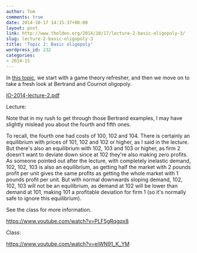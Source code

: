 ```yaml
---
author: Tom
comments: true
date: 2014-10-17 14:15:37+00:00
layout: post
link: http://www.tholden.org/2014/10/17/lecture-2-basic-oligopoly-3/
slug: lecture-2-basic-oligopoly-3
title: 'Topic 2: Basic oligopoly'
wordpress_id: 232
categories:
- 2014-15
---
```


In [this topic](http://www.tholden.org/wp-content/uploads/2014/10/IO-2014-lecture-2.pdf), we start with a game theory refresher, and then we move on to take a fresh look at Bertrand and Cournot oligopoly.






[IO-2014-lecture-2.pdf](http://www.tholden.org/wp-content/uploads/2014/10/IO-2014-lecture-2.pdf)






Lecture:

Note that in my rush to get through those Bertrand examples, I may have slightly mislead you about the fourth and fifth ones.

To recall, the fourth one had costs of 100, 102 and 104. There is certainly an equilibrium with prices of 101, 102 and 102 or higher, as I said in the lecture. But there's also an equilibrium with 102, 103 and 103 or higher, as firm 2 doesn't want to deviate down since at 102 they're also making zero profits. As someone pointed out after the lecture, with completely inelastic demand, 102, 102, 103 is also an equilibrium, as getting half the market with 2 pounds profit per unit gives the same profits as getting the whole market with 1 pounds profit per unit. But with normal downwards sloping demand, 102, 102, 103 will not be an equilibrium, as demand at 102 will be lower than demand at 101, making 101 a profitable deviation for firm 1 (so it's normally safe to ignore this equilibrium).

See the class for more information.

https://www.youtube.com/watch?v=PLF5gRqgqx8

Class:

https://www.youtube.com/watch?v=ejWN91_K_YM
